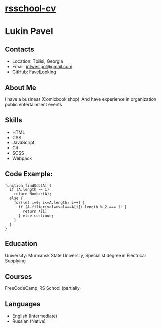 # [rsschool-cv](https://FavelLooking.github.io/rsschool-cv/cv)

# Lukin Pavel

## Contacts
- Location: Tbilisi, Georgia
- Email: intwestpol@gmail.com
- GitHub: FavelLooking

## About Me
I have a business (Comicbook shop). And have experience in organization public entertainment events  

## Skills
- HTML
- CSS
- JavaScript
- Git
- SCSS
- Webpack

## Code Example:
```
function findOdd(A) {
  if (A.length == 1)
    return Number(A);
  else {
    for(let i=0; i<=A.length; i++) {
      if (A.filter(val=>val===A[i]).length % 2 === 1) {
        return A[i]
      } else continue;
    }
  }
}
```
## Education
University: Murmansk State University, Specialist degree in Electrical Supplying

## Courses
FreeCodeCamp, RS School (partially)

## Languages
- English (Intermediate)
- Russian (Native)
